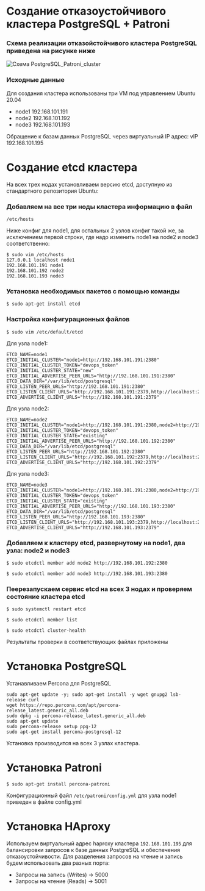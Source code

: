 # Создание отказоустойчивого кластера PostgreSQL + Patroni #
### Схема реализации отказойстойчивого кластера PostgreSQL приведена на рисунке ниже ###
![Схема PostgreSQL_Patroni_cluster](https://github.com/user-attachments/assets/b2dfcd83-c23f-4458-b3fa-abfecf1cc105)


### Исходные данные ###
Для создания кластера использованы три VM под управлением Ubuntu 20.04
- node1 192.168.101.191
- node2 192.168.101.192
- node3 192.168.101.193

Обращение к базам данных PostgreSQL через виртуальный IP адрес:
vIP 192.168.101.195

# Создание etcd кластера #
На всех трех нодах установливаем версию etcd, доступную из стандартного репозитория Ubuntu:

### Добавляем на все три ноды кластера информацию в файл  ###

```/etc/hosts```

Ниже конфиг для node1, для остальных 2 узлов конфиг такой же, за исключением первой строки, где надо изменить node1 на node2 и node3 соответственно:
```
$ sudo vim /etc/hosts
127.0.0.1 localhost node1
192.168.101.191 node1
192.168.101.192 node2
192.168.101.193 node3
```

### Установка необходимых пакетов с помощью команды ###

```$ sudo apt-get install etcd```

### Настройка конфигурационных файлов ###

```$ sudo vim /etc/default/etcd```

Для узла node1:
```
ETCD_NAME=node1
ETCD_INITIAL_CLUSTER="node1=http://192.168.101.191:2380"
ETCD_INITIAL_CLUSTER_TOKEN="devops_token"
ETCD_INITIAL_CLUSTER_STATE="new"
ETCD_INITIAL_ADVERTISE_PEER_URLS="http://192.168.101.191:2380"
ETCD_DATA_DIR="/var/lib/etcd/postgresql"
ETCD_LISTEN_PEER_URLS="http://192.168.101.191:2380"
ETCD_LISTEN_CLIENT_URLS="http://192.168.101.191:2379,http://localhost:2379"
ETCD_ADVERTISE_CLIENT_URLS="http://192.168.101.191:2379"
```
Для узла node2:
```
ETCD_NAME=node2
ETCD_INITIAL_CLUSTER="node1=http://192.168.101.191:2380,node2=http://192.168.101.192:2380"
ETCD_INITIAL_CLUSTER_TOKEN="devops_token"
ETCD_INITIAL_CLUSTER_STATE="existing"
ETCD_INITIAL_ADVERTISE_PEER_URLS="http://192.168.101.192:2380"
ETCD_DATA_DIR="/var/lib/etcd/postgresql"
ETCD_LISTEN_PEER_URLS="http://192.168.101.192:2380"
ETCD_LISTEN_CLIENT_URLS="http://192.168.101.192:2379,http://localhost:2379"
ETCD_ADVERTISE_CLIENT_URLS="http://192.168.101.192:2379"
```

Для узла node3:
```
ETCD_NAME=node3
ETCD_INITIAL_CLUSTER="node1=http://192.168.101.191:2380,node2=http://192.168.101.192:2380,node3=http://192.168.101.193:2380"
ETCD_INITIAL_CLUSTER_TOKEN="devops_token"
ETCD_INITIAL_CLUSTER_STATE="existing"
ETCD_INITIAL_ADVERTISE_PEER_URLS="http://192.168.101.193:2380"
ETCD_DATA_DIR="/var/lib/etcd/postgresql"
ETCD_LISTEN_PEER_URLS="http://192.168.101.193:2380"
ETCD_LISTEN_CLIENT_URLS="http://192.168.101.193:2379,http://localhost:2379"
ETCD_ADVERTISE_CLIENT_URLS="http://192.168.101.193:2379"
```
### Добавляем к кластеру etcd, развернутому на node1, два узла: node2 и node3 ###

```$ sudo etcdctl member add node2 http://192.168.101.192:2380```

```$ sudo etcdctl member add node3 http://192.168.101.193:2380```

### Пеерезапускаем сервис etcd на всех 3 нодах и проверяем состояние кластера etcd ###

```$ sudo systemctl restart etcd```

```$ sudo etcdctl member list```

```$ sudo etcdctl cluster-health```

Результаты проверки в соответствующих файлах приложены

# Установка PostgreSQL #
Устанавливаем Percona для PostgreSQL 

```
sudo apt-get update -y; sudo apt-get install -y wget gnupg2 lsb-release curl
wget https://repo.percona.com/apt/percona-release_latest.generic_all.deb
sudo dpkg -i percona-release_latest.generic_all.deb
sudo apt-get update
sudo percona-release setup ppg-12
sudo apt-get install percona-postgresql-12
```
Установка производится на всех 3 узлах кластера.

# Установка Patroni #

```$ sudo apt-get install percona-patroni```

Конфигурационный файл ```/etc/patroni/config.yml``` для узла node1 приведен в файле config.yml

# Установка HAproxy ###
Используем виртуальный адрес haproxy кластера ```192.168.101.195``` для балансировки запросов к базе данных PostgreSQL и обеспечения отказоустойчивости.
Для разделения запросов на чтение и запись будем использовать два разных порта:
+ Запросы на запись (Writes)  → 5000
+ Запросы на чтение (Reads)   → 5001

